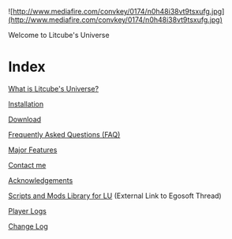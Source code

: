 ![http://www.mediafire.com/convkey/0174/n0h48i38vt9tsxufg.jpg](http://www.mediafire.com/convkey/0174/n0h48i38vt9tsxufg.jpg)


Welcome to Litcube's Universe

# Index #
[What is Litcube's Universe?](01_What_is_Litcubes_Universe.md)

[Installation](Installation.md)

[Download](02_Download_Instructions.md)

[Frequently Asked Questions (FAQ)](03_FAQ.md)

[Major Features](04_Features.md)

[Contact me](Contact_Me.md)

[Acknowledgements](Acknowledgements.md)

[Scripts and Mods Library for LU](http://forum.egosoft.com/viewtopic.php?t=380168) (External Link to Egosoft Thread)

[Player Logs](Player_Logs.md)

[Change Log](Change_Log.md)